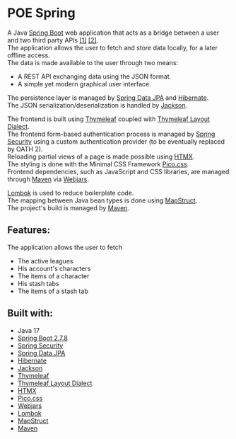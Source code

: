 # POE Spring 

A Java [Spring Boot](https://spring.io/projects/spring-boot) web application that acts as a bridge between a user and two third party APIs [[1]](https://www.pathofexile.com/developer/docs/reference) [[2]](https://github.com/5k-mirrors/misc-poe-tools/blob/master/doc/poe-ninja-api.md).  
The application allows the user to fetch and store data locally, for a later offline access.  
The data is made available to the user through two means:
- A REST API exchanging data using the JSON format.  
- A simple yet modern graphical user interface.  

The persistence layer is managed by [Spring Data JPA](https://spring.io/projects/spring-data-jpa) and [Hibernate](https://hibernate.org).  
The JSON serialization/deserialization is handled by [Jackson](https://github.com/FasterXML/jackson).  


The frontend is built using [Thymeleaf](https://www.thymeleaf.org) coupled with [Thymeleaf Layout Dialect](https://ultraq.github.io/thymeleaf-layout-dialect).  
The frontend form-based authentication process is managed by [Spring Security](https://docs.spring.io/spring-security/reference/index.html) using a custom authentication provider (to be eventually replaced by OATH 2).  
Reloading partial views of a page is made possible using [HTMX](https://htmx.org).  
The styling is done with the Minimal CSS Framework [Pico.css](https://picocss.com).  
Frontend dependencies, such as JavaScript and CSS libraries, are managed through [Maven](https://maven.apache.org) via [Webjars](https://www.webjars.org).  


[Lombok](https://projectlombok.org) is used to reduce boilerplate code.  
The mapping between Java bean types is done using [MapStruct](https://mapstruct.org).  
The project's build is managed by [Maven](https://maven.apache.org).  

## Features:
The application allows the user to fetch
- The active leagues
- His account's characters
- The items of a character
- His stash tabs
- The items of a stash tab

## Built with:
- Java 17
- [Spring Boot 2.7.8](https://spring.io/projects/spring-boot)
- [Spring Security](https://docs.spring.io/spring-security/reference/index.html)
- [Spring Data JPA](https://spring.io/projects/spring-data-jpa)
- [Hibernate](https://hibernate.org)
- [Jackson](https://github.com/FasterXML/jackson)
- [Thymeleaf](https://www.thymeleaf.org)
- [Thymeleaf Layout Dialect](https://ultraq.github.io/thymeleaf-layout-dialect)
- [HTMX](https://htmx.org)
- [Pico.css](https://picocss.com)
- [Webjars](https://www.webjars.org)
- [Lombok](https://projectlombok.org)
- [MapStruct](https://mapstruct.org)
- [Maven](https://maven.apache.org)
